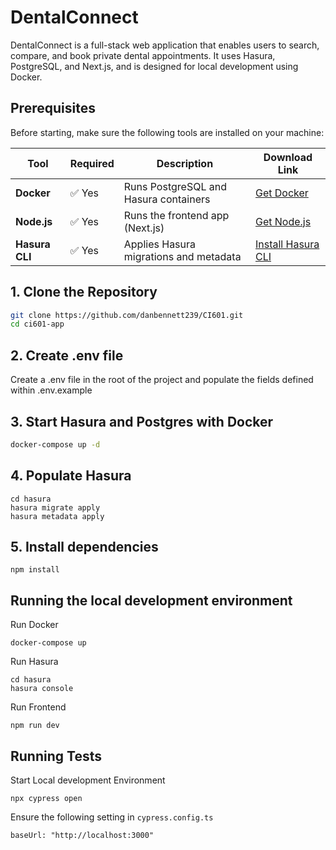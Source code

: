 # DentalConnect

DentalConnect is a full-stack web application that enables users to search, compare, and book private dental appointments. It uses Hasura, PostgreSQL, and Next.js, and is designed for local development using Docker.

## Prerequisites

Before starting, make sure the following tools are installed on your machine:

| Tool           | Required | Description                                        | Download Link                                                   |
|----------------|----------|----------------------------------------------------|------------------------------------------------------------------|
| **Docker**     | ✅ Yes    | Runs PostgreSQL and Hasura containers              | [Get Docker](https://www.docker.com/products/docker-desktop)     |
| **Node.js**    | ✅ Yes    | Runs the frontend app (Next.js)                    | [Get Node.js](https://nodejs.org/)                               |
| **Hasura CLI** | ✅ Yes  | Applies Hasura migrations and metadata       | [Install Hasura CLI](https://hasura.io/docs/latest/hasura-cli/install-hasura-cli/) |


## 1. Clone the Repository

```bash
git clone https://github.com/danbennett239/CI601.git
cd ci601-app
```

## 2. Create .env file

Create a .env file in the root of the project and populate the fields defined within .env.example

## 3. Start Hasura and Postgres with Docker

```bash
docker-compose up -d
```

## 4. Populate Hasura
```
cd hasura
hasura migrate apply
hasura metadata apply
```

## 5. Install dependencies
```
npm install
```

## Running the local development environment

Run Docker
```
docker-compose up
```

Run Hasura
```
cd hasura
hasura console
```
Run Frontend 
```
npm run dev
```

## Running Tests
Start Local development Environment
```
npx cypress open
```

Ensure the following setting in `cypress.config.ts`
```
baseUrl: "http://localhost:3000"
```